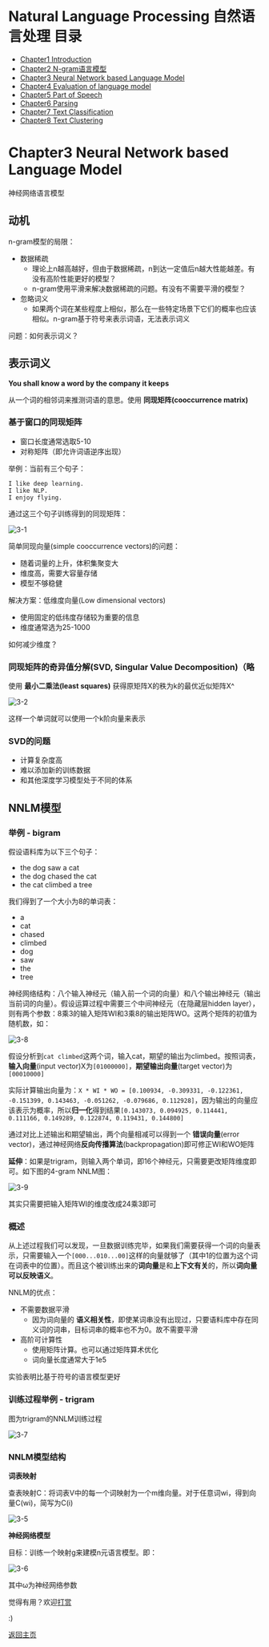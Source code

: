 # Natural Language Processing 自然语言处理 目录

- [Chapter1 Introduction](Chapter1.md)
- [Chapter2 N-gram语言模型](Chapter2.md)
- [Chapter3 Neural Network based Language Model](Chapter3.md)
- [Chapter4 Evaluation of language model](Chapter4.md)
- [Chapter5 Part of Speech](Chapter5.md)
- [Chapter6 Parsing](Chapter6.md)
- [Chapter7 Text Classification](Chapter7.md)
- [Chapter8 Text Clustering](Chapter8.md)

# Chapter3 Neural Network based Language Model

神经网络语言模型

## 动机

n-gram模型的局限：

- 数据稀疏
	- 理论上n越高越好，但由于数据稀疏，n到达一定值后n越大性能越差。有没有高阶性能更好的模型？
	- n-gram使用平滑来解决数据稀疏的问题。有没有不需要平滑的模型？
- 忽略词义
	- 如果两个词在某些程度上相似，那么在一些特定场景下它们的概率也应该相似。n-gram基于符号来表示词语，无法表示词义

问题：如何表示词义？

## 表示词义

**You shall know a word by the company it keeps**

从一个词的相邻词来推测词语的意思。使用 **同现矩阵(cooccurrence matrix)**

### 基于窗口的同现矩阵

- 窗口长度通常选取5-10
- 对称矩阵（即允许词语逆序出现）

举例：当前有三个句子：

```
I like deep learning.
I like NLP.
I enjoy flying.
```

通过这三个句子训练得到的同现矩阵：

![3-1](img/3-1.png)

简单同现向量(simple cooccurrence vectors)的问题：
- 随着词量的上升，体积集聚变大
- 维度高，需要大容量存储
- 模型不够稳健

解决方案：低维度向量(Low dimensional vectors)
- 使用固定的低纬度存储较为重要的信息
- 维度通常选为25-1000

如何减少维度？

### 同现矩阵的奇异值分解(SVD, Singular Value Decomposition)（略

使用 **最小二乘法(least squares)** 获得原矩阵X的秩为k的最优近似矩阵X^

![3-2](img/3-2.png)

这样一个单词就可以使用一个k阶向量来表示

### SVD的问题

- 计算复杂度高
- 难以添加新的训练数据
- 和其他深度学习模型处于不同的体系

## NNLM模型


### 举例 - bigram

假设语料库为以下三个句子：
- the dog saw a cat
- the dog chased the cat
- the cat climbed a tree

我们得到了一个大小为8的单词表：
- a
- cat
- chased
- climbed
- dog
- saw
- the
- tree

神经网络结构：八个输入神经元（输入前一个词的向量）和八个输出神经元（输出当前词的向量）。假设运算过程中需要三个中间神经元（在隐藏层hidden layer），则有两个参数：8乘3的输入矩阵WI和3乘8的输出矩阵WO。这两个矩阵的初值为随机数，如：

![3-8](img/3-8.png)

假设分析到`cat climbed`这两个词，输入cat，期望的输出为climbed。按照词表，**输入向量**(input vector)X为`[01000000]`，**期望输出向量**(target vector)为`[00010000]`

实际计算输出向量为：`X * WI * WO = [0.100934, -0.309331, -0.122361, -0.151399, 0.143463, -0.051262, -0.079686, 0.112928]`，因为输出的向量应该表示为概率，所以**归一化**得到结果`[0.143073, 0.094925, 0.114441, 0.111166, 0.149289, 0.122874, 0.119431, 0.144800]`

通过对比上述输出和期望输出，两个向量相减可以得到一个 **错误向量**(error vector)，通过神经网络**反向传播算法**(backpropagation)即可修正WI和WO矩阵

**延伸**：如果是trigram，则输入两个单词，即16个神经元，只需要更改矩阵维度即可。如下图的4-gram NNLM图：

![3-9](img/3-9.png)

其实只需要把输入矩阵WI的维度改成24乘3即可

### 概述

从上述过程我们可以发现，一旦数据训练完毕，如果我们需要获得一个词的向量表示，只需要输入一个`[000...010...00]`这样的向量就够了（其中1的位置为这个词在词表中的位置）。而且这个被训练出来的**词向量**是和**上下文有关**的，所以**词向量可以反映语义**。

NNLM的优点：
- 不需要数据平滑
  - 因为词向量的 **语义相关性**，即使某词串没有出现过，只要语料库中存在同义词的词串，目标词串的概率也不为0。故不需要平滑
- 高阶可计算性
  - 使用矩阵计算。也可以通过矩阵算术优化
  - 词向量长度通常大于1e5

实验表明比基于符号的语言模型更好

### 训练过程举例 - trigram

图为trigram的NNLM训练过程

![3-7](img/3-7.png)

### NNLM模型结构

**词表映射**

查表映射C：将词表V中的每一个词映射为一个m维向量。对于任意词wi，得到向量C(wi)，简写为C(i)

![3-5](img/3-5.png)

**神经网络模型**

目标：训练一个映射g来建模n元语言模型。即：

![3-6](img/3-6.png)

其中ω为神经网络参数

觉得有用？欢迎[打赏](../../../donate.md)

:)

[返回主页](../../../index.md)